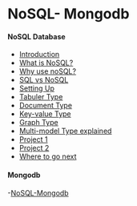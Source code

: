 # NoSQL- Mongodb

#### NoSQL Database ####

- [Introduction](introduction/)
- [What is NoSQL?](what-is-noSQL/)
- [Why use noSQL?](why-use-nosql/)
- [SQL vs NoSQL](sql-and-nosql/)
- [Setting Up](setting-up/)
- [Tabuler Type](tabular-type/)
- [Document Type](document-type/)
- [Key-value Type](key-value-type/)
- [Graph Type](graph-type/)
- [Multi-model Type explained](multi-model-type-explanied/)
- [Project 1]()
- [Project 2]()
- [Where to go next]()








#### Mongodb ####
-[NoSQL-Mongodb](nosql-mongodb)
